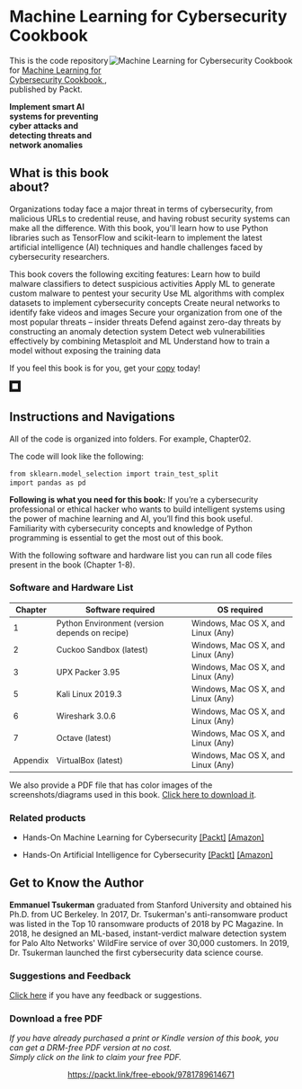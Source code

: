 
# Machine Learning for Cybersecurity Cookbook 

<a href="https://www.packtpub.com/security/machine-learning-for-cybersecurity-cookbook?utm_source=github&utm_medium=repository&utm_campaign=9781789614671"><img src="https://www.packtpub.com/media/catalog/product/cache/e4d64343b1bc593f1c5348fe05efa4a6/9/7/9781789614671-original.jpeg" alt="Machine Learning for Cybersecurity Cookbook " height="256px" align="right"></a>

This is the code repository for [Machine Learning for Cybersecurity Cookbook ](https://www.packtpub.com/security/machine-learning-for-cybersecurity-cookbook?utm_source=github&utm_medium=repository&utm_campaign=9781789614671), published by Packt.

**Implement smart AI systems for preventing cyber attacks and detecting threats and network anomalies**

## What is this book about?
Organizations today face a major threat in terms of cybersecurity, from malicious URLs to credential reuse, and having robust security systems can make all the difference. With this book, you'll learn how to use Python libraries such as TensorFlow and scikit-learn to implement the latest artificial intelligence (AI) techniques and handle challenges faced by cybersecurity researchers.


This book covers the following exciting features:
Learn how to build malware classifiers to detect suspicious activities 
Apply ML to generate custom malware to pentest your security 
Use ML algorithms with complex datasets to implement cybersecurity concepts 
Create neural networks to identify fake videos and images 
Secure your organization from one of the most popular threats – insider threats 
Defend against zero-day threats by constructing an anomaly detection system 
Detect web vulnerabilities effectively by combining Metasploit and ML 
Understand how to train a model without exposing the training data

If you feel this book is for you, get your [copy](https://www.amazon.com/dp/1789614678) today!

<a href="https://www.packtpub.com/?utm_source=github&utm_medium=banner&utm_campaign=GitHubBanner"><img src="https://raw.githubusercontent.com/PacktPublishing/GitHub/master/GitHub.png" 
alt="https://www.packtpub.com/" border="5" /></a>

## Instructions and Navigations
All of the code is organized into folders. For example, Chapter02.

The code will look like the following:
```
from sklearn.model_selection import train_test_split
import pandas as pd
```

**Following is what you need for this book:**
If you’re a cybersecurity professional or ethical hacker who wants to build intelligent systems using the power of machine learning and AI, you’ll find this book useful. Familiarity with cybersecurity concepts and knowledge of Python programming is essential to get the most out of this book.

With the following software and hardware list you can run all code files present in the book (Chapter 1-8).
### Software and Hardware List
| Chapter | Software required | OS required |
| -------- | ------------------------------------ | ----------------------------------- |
| 1 | Python Environment (version depends on recipe) | Windows, Mac OS X, and Linux (Any) |
| 2 | Cuckoo Sandbox (latest) | Windows, Mac OS X, and Linux (Any) |
| 3 | UPX Packer 3.95 | Windows, Mac OS X, and Linux (Any) |
| 5 | Kali Linux 2019.3 | Windows, Mac OS X, and Linux (Any) |
| 6 | Wireshark 3.0.6 | Windows, Mac OS X, and Linux (Any) |
| 7 | Octave (latest) | Windows, Mac OS X, and Linux (Any) |
| Appendix | VirtualBox (latest) | Windows, Mac OS X, and Linux (Any) |


We also provide a PDF file that has color images of the screenshots/diagrams used in this book. [Click here to download it](https://static.packt-cdn.com/downloads/9781789614671_ColorImages.pdf).

### Related products
* Hands-On Machine Learning for Cybersecurity  [[Packt]](https://www.packtpub.com/in/big-data-and-business-intelligence/hands-machine-learning-cybersecurity?utm_source=github&utm_medium=repository&utm_campaign=9781788992282) [[Amazon]](https://www.amazon.com/dp/1788992288)

* Hands-On Artificial Intelligence for Cybersecurity  [[Packt]](https://www.packtpub.com/in/data/hands-on-artificial-intelligence-for-cybersecurity?utm_source=github&utm_medium=repository&utm_campaign=9781789804027) [[Amazon]](https://www.amazon.com/dp/1789804027)


## Get to Know the Author
**Emmanuel Tsukerman** graduated from Stanford University and obtained his Ph.D. from UC Berkeley. In 2017, Dr. Tsukerman's anti-ransomware product was listed in the Top 10 ransomware products of 2018 by PC Magazine. In 2018, he designed an ML-based, instant-verdict malware detection system for Palo Alto Networks' WildFire service of over 30,000 customers. In 2019, Dr. Tsukerman launched the first cybersecurity data science course.




### Suggestions and Feedback
[Click here](https://docs.google.com/forms/d/e/1FAIpQLSdy7dATC6QmEL81FIUuymZ0Wy9vH1jHkvpY57OiMeKGqib_Ow/viewform) if you have any feedback or suggestions.


### Download a free PDF

 <i>If you have already purchased a print or Kindle version of this book, you can get a DRM-free PDF version at no cost.<br>Simply click on the link to claim your free PDF.</i>
<p align="center"> <a href="https://packt.link/free-ebook/9781789614671">https://packt.link/free-ebook/9781789614671 </a> </p>
